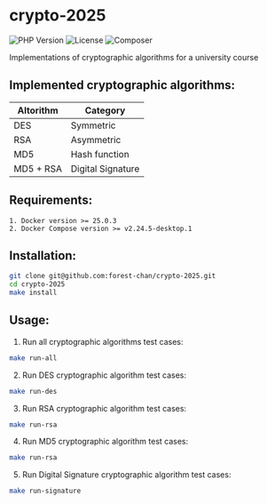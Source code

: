 # crypto-2025

![PHP Version](https://img.shields.io/badge/PHP-8.4+-brightgreen.svg)
![License](https://img.shields.io/badge/License-MIT-blue.svg)
![Composer](https://img.shields.io/badge/Composer-Compatible-orange.svg)

Implementations of cryptographic algorithms for a university course

## Implemented cryptographic algorithms:

| Altorithm | Category          |
|-----------|-------------------|
| DES       | Symmetric         | 
| RSA       | Asymmetric        |
| MD5       | Hash function     |
| MD5 + RSA | Digital Signature |

## Requirements:
```
1. Docker version >= 25.0.3
2. Docker Compose version >= v2.24.5-desktop.1
```

## Installation:
```bash
git clone git@github.com:forest-chan/crypto-2025.git
cd crypto-2025
make install
```

## Usage:
1. Run all cryptographic algorithms test cases:
```bash
make run-all
```
2. Run DES cryptographic algorithm test cases:
```bash
make run-des
```
3. Run RSA cryptographic algorithm test cases:
```bash
make run-rsa
```
4. Run MD5 cryptographic algorithm test cases:
```bash
make run-rsa
```
5. Run Digital Signature cryptographic algorithm test cases:
```bash
make run-signature
```
